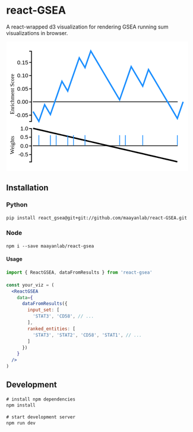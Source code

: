 # react-GSEA

A react-wrapped d3 visualization for rendering GSEA running sum visualizations in browser.

![Screenshot](./screenshot.png)

## Installation

### Python
```bash
pip install react_gsea@git+git://github.com/maayanlab/react-GSEA.git
```

### Node
```
npm i --save maayanlab/react-gsea
```

#### Usage
```jsx
import { ReactGSEA, dataFromResults } from 'react-gsea'

const your_viz = (
  <ReactGSEA
    data={
      dataFromResults({
        input_set: [
          'STAT3', 'CD58', // ...
        ],
        ranked_entities: [
          'STAT3', 'STAT2', 'CD58', 'STAT1', // ...
        ]
      })
    }
  />
)
```

## Development
```
# install npm dependencies
npm install

# start development server
npm run dev
```
